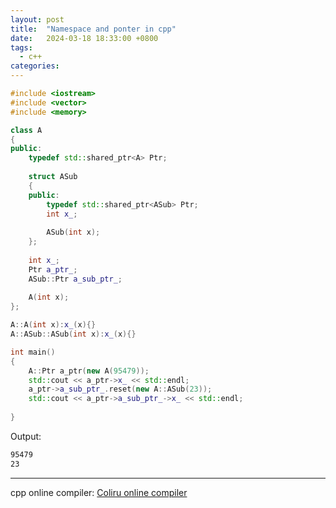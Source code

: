 ```yaml
---
layout: post
title:  "Namespace and ponter in cpp"
date:   2024-03-18 18:33:00 +0800
tags: 
  - c++
categories:
---
```



```c++
#include <iostream>
#include <vector>
#include <memory>

class A
{
public:
    typedef std::shared_ptr<A> Ptr;
    
    struct ASub
    {
    public:
        typedef std::shared_ptr<ASub> Ptr;
        int x_;
        
        ASub(int x);
    };
    
    int x_;
    Ptr a_ptr_;
    ASub::Ptr a_sub_ptr_;
    
    A(int x);
};

A::A(int x):x_(x){}
A::ASub::ASub(int x):x_(x){}

int main()
{
    A::Ptr a_ptr(new A(95479));
    std::cout << a_ptr->x_ << std::endl;
    a_ptr->a_sub_ptr_.reset(new A::ASub(23));
    std::cout << a_ptr->a_sub_ptr_->x_ << std::endl;
    
}
```
Output:
```bash
95479
23
```
---
cpp online compiler: [Coliru online compiler](https://coliru.stacked-crooked.com/)
